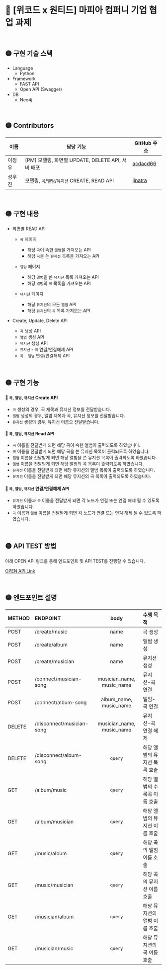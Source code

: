 # 🔴 [위코드 x 원티드] 마피아 컴퍼니 기업 협업 과제

<br>

## 🟡 구현 기술 스택
- Language
  - Python
- Framework
  - FAST API
  - Open API (Swagger)
- DB
  - Neo4j

<br>

## 🟡 Contributors

|이름   |담당 기능                 |GitHub 주소|
|-------|-------------------------|--------------------|
|이정우 | [PM] 모델링, 화면별 UPDATE, DELETE API, 서버 배포  | [acdacd66](https://github.com/acdacd66)    |
|성우진 | 모델링, `곡`/`앨범`/`뮤지션` CREATE, READ API | [jinatra](https://github.com/jinatra)   |

<br>

## 🟡 구현 내용
- 화면별 READ API
  - `곡` 페이지 
    - 해당 `곡`이 속한 `앨범`을 가져오는 API
    - 해당 `곡`을 쓴 `뮤지션` 목록을 가져오는 API

  - `앨범` 페이지  
    - 해당 `앨범`을 쓴 `뮤지션` 목록 가져오는 API
    - 해당 `앨범`의 `곡` 목록을 가져오는 API
  - `뮤지션` 페이지 
    - 해당 `뮤지션`의 모든 `앨범` API
    - 해당 `뮤지션`의 `곡` 목록 가져오는 API

- Create, Update, Delete API
  - `곡` 생성 API
  - `앨범` 생성 API
  - `뮤지션` 생성 API
  - `뮤지션` - `곡` 연결/연결해제 API
  - `곡` - `앨범` 연결/연결해제 API

<br>

## 🟡 구현 기능
#### 🔵 `곡`, `앨범`, `뮤지션` Create API
- `곡` 생성의 경우, 곡 제목과 뮤지션 정보를 전달받습니다.
- `앨범` 생성의 경우, 앨범 제목과 곡, 뮤지션 정보를 전달받습니다.
- `뮤지션` 생성의 경우, 뮤지선 이름으 전달받습니다.

#### 🔵 `곡`, `앨범`, `뮤지션` Read API
- `곡` 이름을 전달받게 되면 해당 곡이 속한 앨범이 출력되도록 하였습니다.
- `곡` 이름을 전달받게 되면 해당 곡을 쓴 뮤지션 목록이 출력되도록 하였습니다.
- `앨범` 이름을 전달받게 되면 해당 앨범을 쓴 뮤지션 목록이 출력되도록 하였습니다.
- `앨범` 이름을 전달받게 되면 해당 앨범의 곡 목록이 출력되도록 하였습니다.
- `뮤지션` 이름을 전달받게 되면 해당 뮤지션의 앨범 목록이 출력되도록 하였습니다.
- `뮤지션` 이름을 전달받게 되면 해당 뮤지션의 곡 목록이 출력되도록 하였습니다.

#### 🔵 `곡`, `앨범`, `뮤지션` 연결/연결해제 API
- `뮤지션` 이름과 `곡` 이름을 전달받게 되면 각 노드가 연결 또는 연결 해제 될 수 있도록 하였습니다.
- `곡` 이름과 `앨범` 이름을 전달받게 되면 각 노드가 연결 또는 연겨 해제 될 수 있도록 하였습니다.

<br>

## 🟡 API TEST 방법

아래 OPEN API 링크를 통해 엔드포인트 및 API TEST를 진행할 수 있습니다.

[OPEN API Link](http://15.165.205.37/docs#/)

<br>

## 🟡 엔드포인트 설명

| **METHOD** | **ENDPOINT**   | **body**   | **수행 목적** |
|:------|:-------------|:-----------------------:|:------------|
| POST   | /create/music | name | 곡 생성    |
| POST   | /create/album  | name | 앨범 생성        |
| POST   | /create/musician | name     | 뮤지션 생성 |
| POST   | /connect/musician-song     | musician_name, music_name | 뮤지션-곡 연결   |
| POST   | /connect/album-song     | album_name, music_name | 앨범-곡 연결   |
| DELETE | /disconnect/musician-song | musician_name, music_name | 뮤지션-곡 연결 해제 |
| DELETE | /disconnect/album-song | `query` | 해당 앨범의 뮤지션 목록 호출    |
| GET    | /album/music | `query` | 해당 앨범의 수록곡 이름 호출    |
| GET    | /album/musician | `query` | 해당 앨범의 뮤지션 이름 호출     |
| GET    | /music/album | `query` | 해당 곡의 앨범 이름 호출     |
| GET    | /music/musician | `query` | 해당 곡의 뮤지션 이름 호출     |
| GET    | /musician/album | `query` | 해당 뮤지션의 앨범 이름 호출    |
| GET    | /musician/music | `query` | 해당 뮤지션의 곡 이름 호출    |


  
  
  
